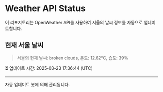 
# Weather API Status

이 리포지토리는 OpenWeather API를 사용하여 서울의 날씨 정보를 자동으로 업데이트합니다.

## 현재 서울 날씨
> 서울의 현재 날씨: broken clouds, 온도: 12.62°C, 습도: 39%

⏳ 업데이트 시간: 2025-03-23 17:36:44 (UTC)

---
자동 업데이트 봇에 의해 관리됩니다.
